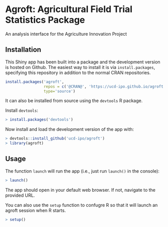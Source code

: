 # Agroft: Agricultural Field Trial Statistics Package

An analysis interface for the Agriculture Innovation Project

## Installation

This Shiny app has been built into a package and the development version is
hosted on Github. The easiest way to install it is via `install.packages`, 
specifying this repository in addition to the normal CRAN repositories. 

```R
install.packages('agroft', 
                 repos = c('@CRAN@', 'https://ucd-ipo.github.io/agroft'), 
                 type='source')
```

It can also be installed from source using the
`devtools` R package.

Install `devtools`:

```R
> install.packages('devtools')
```

Now install and load the development version of the app with:

```R
> devtools::install_github('ucd-ipo/agroft')
> library(agroft)
```

## Usage

The function `launch` will run the app (i.e., just run `launch()` in the console):

```R
> launch()
```

The app should open in your default web browser. If not, navigate to the
provided URL.

You can also use the `setup` function to confugre R so that it will launch an agroft session when R starts. 

```R
> setup()
```
